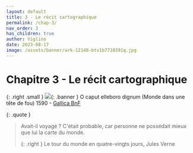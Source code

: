 ```yaml
---
layout: default
title: 3 - Le récit cartographique
permalink: /chap-3/
nav_order: 3
has_children: true
author: Viglino
date: 2023-08-17
image: /assets/banner/ark-12148-btv1b7710391q.jpg
---
```

# Chapitre 3 - Le récit cartographique

{: .right .small }
![](/Macarte-MI/assets/banner/ark-12148-btv1b7710391q.jpg){: .banner }
O caput elleboro dignum (Monde dans une tête de fou) 1590 - [Gallica BnF](https://gallica.bnf.fr/ark:/12148/btv1b7710391q)

{: .quote }
> Avait-il voyagé ? C'était probable, car personne ne possédait mieux que lui la carte du monde.
>
> {: .right }
> Le tour du monde en quatre-vingts jours, Jules Verne

